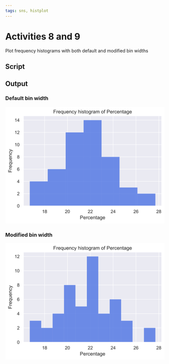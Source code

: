 ```yaml
---
tags: sns, histplot
---
```


# Activities 8 and 9

Plot frequency histograms with both default and modified bin widths

## Script

<script src="https://gist.github.com/ljk233/e63e38a60d6c821e5ab8571f085b7ead.js"></script>

## Output

### Default bin width

![SVG](f_a08.svg)

### Modified bin width

![SVG](f_a09.svg)
